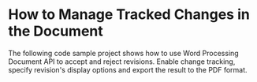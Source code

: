 # How to Manage Tracked Changes in the Document

The following code sample project shows how to use Word Processing Document API to accept and reject revisions. Enable change tracking, specify revision's display options and export the result to the PDF format.
